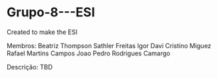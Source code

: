 # Grupo-8---ESI
Created to make the ESI


Membros:
Beatriz Thompson Sathler Freitas
Igor Davi Cristino Miguez
Rafael Martins Campos
Joao Pedro Rodrigues Camargo

Descrição:
TBD
